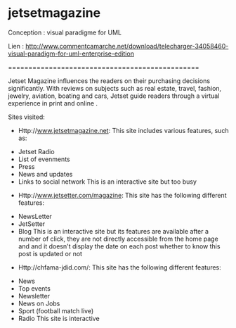jetsetmagazine
==============

Conception : visual paradigme for UML

Lien : http://www.commentcamarche.net/download/telecharger-34058460-visual-paradigm-for-uml-enterprise-edition

===============================================

Jetset Magazine influences the readers on their purchasing decisions significantly. With reviews on subjects such as real estate, travel, fashion, jewelry, aviation, boating and cars, Jetset guide readers through a virtual experience in print and online .


Sites visited:

* Http://www.jetsetmagazine.net:
This site includes various features, such as:
- Jetset Radio
- List of evenments
- Press
- News and updates
- Links to social network
This is an interactive site but too busy

* Http://www.jetsetter.com/magazine:
This site has the following different features:
- NewsLetter
- JetSetter
- Blog
This is an interactive site but its features are available after a number of click, they are not directly accessible from the home page and and it doesn't display the date on each post whether to know this post is updated or not

* Http://chfama-jdid.com/:
This site has the following different features:
- News
- Top events
- Newsletter
- News on Jobs
- Sport (football match live)
- Radio
This site is interactive
